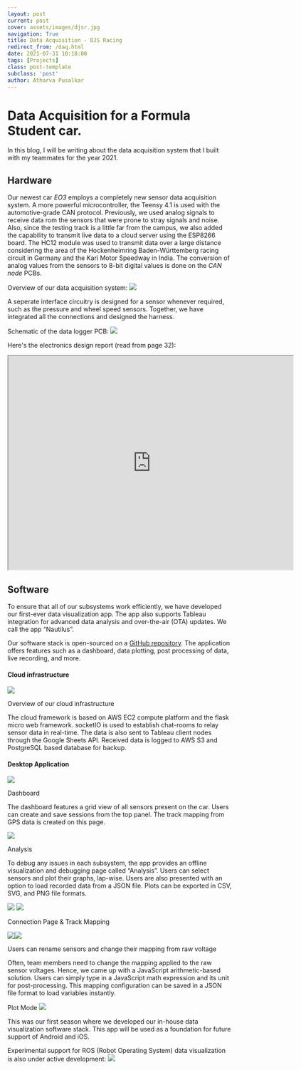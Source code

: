 ```yaml
---
layout: post
current: post
cover: assets/images/djsr.jpg
navigation: True
title: Data Acquisition - DJS Racing
redirect_from: /daq.html
date: 2021-07-31 10:18:00
tags: [Projects]
class: post-template
subclass: 'post'
author: Atharva Pusalkar
---
```


Data Acquisition for a Formula Student car.
======================================
In this blog, I will be writing about the data acquisition system that I built with my teammates for the year 2021.

## Hardware
Our newest car <i>EO3</i> employs a completely new sensor data acquisition system. A more powerful microcontroller, the Teensy 4.1 is used with the automotive-grade CAN protocol.
 Previously, we used analog signals to receive data rom the sensors that were prone to stray signals and noise. Also, since the testing track is a little far from the campus, we also added the capability to transmit live data to a cloud server using the ESP8266 board. The HC12 module was used to transmit data over a large distance considering the area of the Hockenheimring Baden-Württemberg racing circuit in Germany and the Kari Motor Speedway in India. The conversion of analog values from the sensors to 8-bit digital values is done on the <i>CAN node</i> PCBs.

Overview of our data acquisition system:
![](assets/images/image5.png)

A seperate interface circuitry is designed for a sensor whenever required, such as the pressure and wheel speed sensors. Together, we have integrated all the connections and designed the harness.

Schematic of the data logger PCB:
![](assets/images/djsr_data_logger_pcb.png)

Here's the electronics design report (read from page 32):
<iframe src="https://drive.google.com/file/d/1HlSNjRsue460ksPtxLEC5RipbiUN6Xma/preview" width="640" height="480" allow="autoplay"></iframe>

## Software
To ensure that all of our subsystems work efficiently, we have developed our first-ever data visualization app. The app also supports Tableau integration for advanced data analysis and over-the-air (OTA) updates. We call the app “Nautilus”.

Our software stack is open-sourced on a [GitHub repository](https://github.com/djsracing/Nautilus). The application offers features such as a dashboard, data plotting, post processing of data, live recording, and more.

#### Cloud infrastructure

![](assets/images/image10.png)

Overview of our cloud infrastructure

The cloud framework is based on AWS EC2 compute platform and the flask micro web framework. socketIO is used to establish chat-rooms to relay sensor data in real-time. The data is also sent to Tableau client nodes through the Google Sheets API. Received data is logged to AWS S3 and PostgreSQL based database for backup.

#### Desktop Application

![](assets/images/image6.png)

Dashboard

The dashboard features a grid view of all sensors present on the car. Users can create and save sessions from the top panel. The track mapping from GPS data is created on this page.

![](assets/images/image8.png)

Analysis

To debug any issues in each subsystem, the app provides an offline visualization and debugging page called “Analysis”. Users can select sensors and plot their graphs, lap-wise. Users are also presented with an option to load recorded data from a JSON file. Plots can be exported in CSV, SVG, and PNG file formats.

![](assets/images/image2.png) ![](assets/images/image7.png)

Connection Page & Track Mapping

![](assets/images/image9.png)![](assets/images/image4.png)

Users can rename sensors and change their mapping from raw voltage

Often, team members need to change the mapping applied to the raw sensor voltages. Hence, we came up with a JavaScript arithmetic-based solution. Users can simply type in a JavaScript math expression and its unit for post-processing. This mapping configuration can be saved in a JSON file format to load variables instantly.

Plot Mode
![](assets/images/image1.png)

This was our first season where we developed our in-house data visualization software stack. This app will be used as a foundation for future support of Android and iOS.


Experimental support for ROS (Robot Operating System) data visualization is also under active development:
![](assets/images/image3.jpg)
